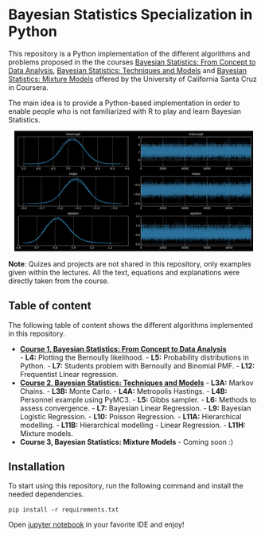 ﻿
# Bayesian Statistics Specialization in Python 

This repository is a Python implementation of the different algorithms and problems proposed in the the courses [Bayesian Statistics: From Concept to Data Analysis](https://www.coursera.org/learn/bayesian-statistics), [Bayesian Statistics: Techniques and Models](https://www.coursera.org/learn/mcmc-bayesian-statistics) and [Bayesian Statistics: Mixture Models](https://www.coursera.org/learn/mixture-models) offered by the University of California Santa Cruz in Coursera.

The main idea is to provide a Python-based implementation in order to enable people who is not familiarized with R to play and learn Bayesian Statistics.

<div  align="center">
<img src="./assets/posterior.png" width="480" />
</div>

**Note**: Quizes and projects are not shared in this repository, only examples given within the lectures. All the text, equations and explanations were directly taken from the course.

## Table of content

The following table of content shows the different algorithms implemented in this repository.

 - [**Course 1, Bayesian Statistics: From Concept to Data Analysis**](https://github.com/MikeS96/bayes_statististics/tree/main/C1)  
		 - **L4:** Plotting the Bernoully likelihood.
		 - **L5:** Probability distributions in Python.
		 - **L7:** Students problem with Bernoully and Binomial PMF.
		 - **L12:** Frequentist Linear regression.
 - [**Course 2, Bayesian Statistics: Techniques and Models**](https://github.com/MikeS96/bayes_statististics/tree/main/C2)
		 - **L3A:** Markov Chains.
		 - **L3B:** Monte Carlo.
		 - **L4A:** Metropolis Hastings.
		 - **L4B:** Personnel example using PyMC3.
		 - **L5:** Gibbs sampler.
		 - **L6:** Methods to assess convergence.
		 - **L7:** Bayesian Linear Regression.
		 - **L9:** Bayesian Logistic Regression.
		 - **L10:** Poisson Regression.
		 - **L11A:** Hierarchical modelling.
		 - **L11B:** Hierarchical modelling - Linear Regression.
		 - **L11H:** Mixture models.
 - **Course 3, Bayesian Statistics: Mixture Models**
		 - Coming soon :)

## Installation

To start using this repository,  run the following command and install the needed dependencies.
```
pip install -r requirements.txt
```
Open [jupyter notebook](https://jupyter.org/) in your favorite IDE and enjoy!
